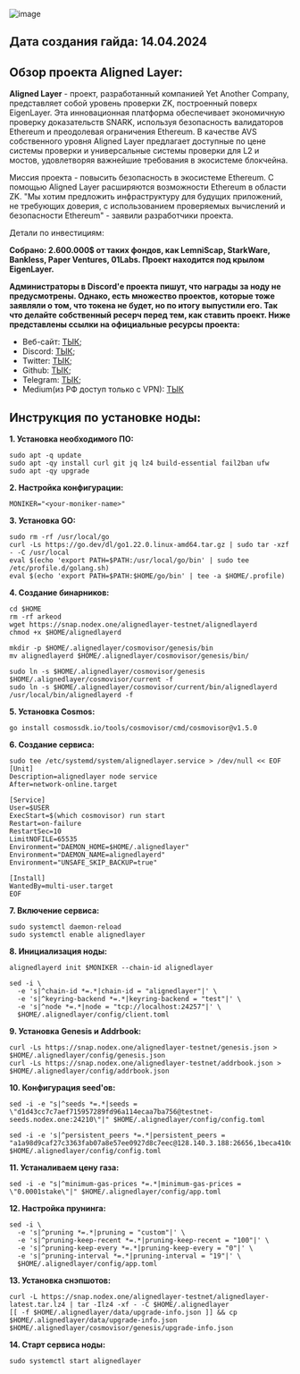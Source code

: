 ![image](https://github.com/Mozgiii9/AlignedLayerSetupTheNode/assets/74683169/5faaf46b-854e-476c-9387-c8297d9ebad4)


## Дата создания гайда: 14.04.2024

## Обзор проекта Aligned Layer:

**Aligned Layer** - проект, разработанный компанией Yet Another Company, представляет собой уровень проверки ZK, построенный поверх EigenLayer. Эта инновационная платформа обеспечивает экономичную проверку доказательств SNARK, используя безопасность валидаторов Ethereum и преодолевая ограничения Ethereum. В качестве AVS собственного уровня Aligned Layer предлагает доступные по цене системы проверки и универсальные системы проверки для L2 и мостов, удовлетворяя важнейшие требования в экосистеме блокчейна.

Миссия проекта - повысить безопасность в экосистеме Ethereum. С помощью Aligned Layer расширяются возможности Ethereum в области ZK. "Мы хотим предложить инфраструктуру для будущих приложений, не требующих доверия, с использованием проверяемых вычислений и безопасности Ethereum" - заявили разработчики проекта.

Детали по инвестициям:

**Собрано: 2.600.000$ от таких фондов, как LemniScap, StarkWare, Bankless, Paper Ventures, 01Labs. Проект находится под крылом EigenLayer.**

**Администраторы в Discord'е проекта пишут, что награды за ноду не предусмотрены. Однако, есть множество проектов, которые тоже заявляли о том, что токена не будет, но по итогу выпустили его. Так что делайте собственный ресерч перед тем, как ставить проект. Ниже представлены ссылки на официальные ресурсы проекта:**

- Веб-сайт: [ТЫК](https://alignedlayer.com/);
- Discord: [ТЫК](https://discord.gg/WrgR6YsS);
- Twitter: [ТЫК](https://twitter.com/alignedlayer);
- Github: [ТЫК](https://github.com/yetanotherco/aligned_layer);
- Telegram: [ТЫК](https://t.me/aligned_layer);
- Medium(из РФ доступ только с VPN): [ТЫК](https://blog.yetanothercompany.xyz/aligned-layer/)

## Инструкция по установке ноды:

**1. Установка необходимого ПО:**

```
sudo apt -q update
sudo apt -qy install curl git jq lz4 build-essential fail2ban ufw
sudo apt -qy upgrade
```

**2. Настройка конфигурации:**

```
MONIKER="<your-moniker-name>"
```

**3. Установка GO:**

```
sudo rm -rf /usr/local/go
curl -Ls https://go.dev/dl/go1.22.0.linux-amd64.tar.gz | sudo tar -xzf - -C /usr/local
eval $(echo 'export PATH=$PATH:/usr/local/go/bin' | sudo tee /etc/profile.d/golang.sh)
eval $(echo 'export PATH=$PATH:$HOME/go/bin' | tee -a $HOME/.profile)
```

**4. Создание бинарников:**

```
cd $HOME
rm -rf arkeod
wget https://snap.nodex.one/alignedlayer-testnet/alignedlayerd
chmod +x $HOME/alignedlayerd
```

```
mkdir -p $HOME/.alignedlayer/cosmovisor/genesis/bin
mv alignedlayerd $HOME/.alignedlayer/cosmovisor/genesis/bin/
```

```
sudo ln -s $HOME/.alignedlayer/cosmovisor/genesis $HOME/.alignedlayer/cosmovisor/current -f
sudo ln -s $HOME/.alignedlayer/cosmovisor/current/bin/alignedlayerd /usr/local/bin/alignedlayerd -f
```

**5. Установка Cosmos:**

```
go install cosmossdk.io/tools/cosmovisor/cmd/cosmovisor@v1.5.0
```

**6. Создание сервиса:**

```
sudo tee /etc/systemd/system/alignedlayer.service > /dev/null << EOF
[Unit]
Description=alignedlayer node service
After=network-online.target
 
[Service]
User=$USER
ExecStart=$(which cosmovisor) run start
Restart=on-failure
RestartSec=10
LimitNOFILE=65535
Environment="DAEMON_HOME=$HOME/.alignedlayer"
Environment="DAEMON_NAME=alignedlayerd"
Environment="UNSAFE_SKIP_BACKUP=true"
 
[Install]
WantedBy=multi-user.target
EOF
```

**7. Включение сервиса:**

```
sudo systemctl daemon-reload
sudo systemctl enable alignedlayer
```

**8. Инициализация ноды:**

```
alignedlayerd init $MONIKER --chain-id alignedlayer
```

```
sed -i \
  -e 's|^chain-id *=.*|chain-id = "alignedlayer"|' \
  -e 's|^keyring-backend *=.*|keyring-backend = "test"|' \
  -e 's|^node *=.*|node = "tcp://localhost:24257"|' \
  $HOME/.alignedlayer/config/client.toml
```

**9. Установка Genesis и Addrbook:**

```
curl -Ls https://snap.nodex.one/alignedlayer-testnet/genesis.json > $HOME/.alignedlayer/config/genesis.json
curl -Ls https://snap.nodex.one/alignedlayer-testnet/addrbook.json > $HOME/.alignedlayer/config/addrbook.json
```

**10. Конфигурация seed'ов:**

```
sed -i -e "s|^seeds *=.*|seeds = \"d1d43cc7c7aef715957289fd96a114ecaa7ba756@testnet-seeds.nodex.one:24210\"|" $HOME/.alignedlayer/config/config.toml
```

```
sed -i -e 's|^persistent_peers *=.*|persistent_peers = "a1a98d9caf27c3363fab07a8e57ee0927d8c7eec@128.140.3.188:26656,1beca410dba8907a61552554b242b4200788201c@91.107.239.79:26656,f9000461b5f535f0c13a543898cc7ac1cd10f945@88.99.174.203:26656,ca2f644f3f47521ff8245f7a5183e9bbb762c09d@116.203.81.174:26656,dc2011a64fc5f888a3e575f84ecb680194307b56@148.251.235.130:20656"|' $HOME/.alignedlayer/config/config.toml
```

**11. Устаналиваем цену газа:**

```
sed -i -e "s|^minimum-gas-prices *=.*|minimum-gas-prices = \"0.0001stake\"|" $HOME/.alignedlayer/config/app.toml
```

**12. Настройка прунинга:**

```
sed -i \
  -e 's|^pruning *=.*|pruning = "custom"|' \
  -e 's|^pruning-keep-recent *=.*|pruning-keep-recent = "100"|' \
  -e 's|^pruning-keep-every *=.*|pruning-keep-every = "0"|' \
  -e 's|^pruning-interval *=.*|pruning-interval = "19"|' \
  $HOME/.alignedlayer/config/app.toml
```

**13. Установка снэпшотов:**

```
curl -L https://snap.nodex.one/alignedlayer-testnet/alignedlayer-latest.tar.lz4 | tar -Ilz4 -xf - -C $HOME/.alignedlayer
[[ -f $HOME/.alignedlayer/data/upgrade-info.json ]] && cp $HOME/.alignedlayer/data/upgrade-info.json $HOME/.alignedlayer/cosmovisor/genesis/upgrade-info.json
```

**14. Старт сервиса ноды:**

```
sudo systemctl start alignedlayer
```
